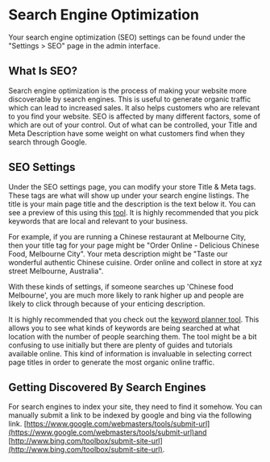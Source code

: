 # Search Engine Optimization

Your search engine optimization \(SEO\) settings can be found under the "Settings &gt; SEO" page in the admin interface.

## **What Is SEO?**

Search engine optimization is the process of making your website more discoverable by search engines. This is useful to generate organic traffic which can lead to increased sales. It also helps customers who are relevant to you find your website. SEO is affected by many different factors, some of which are out of your control. Out of what can be controlled, your Title and Meta Description have some weight on what customers find when they search through Google.

## **SEO Settings**

Under the SEO settings page, you can modify your store Title & Meta tags. These tags are what will show up under your search engine listings. The title is your main page title and the description is the text below it. You can see a preview of this using this [tool](https://www.portent.com/serp-preview-tool). It is highly recommended that you pick keywords that are local and relevant to your business.

For example, if you are running a Chinese restaurant at Melbourne City, then your title tag for your page might be "Order Online - Delicious Chinese Food, Melbourne City". Your meta description might be "Taste our wonderful authentic Chinese cuisine. Order online and collect in store at xyz street Melbourne, Australia".

With these kinds of settings, if someone searches up 'Chinese food Melbourne', you are much more likely to rank higher up and people are likely to click through because of your enticing description.

It is highly recommended that you check out the [keyword planner tool](https://adwords.google.com/KeywordPlanner). This allows you to see what kinds of keywords are being searched at what location with the number of people searching them. The tool might be a bit confusing to use initially but there are plenty of guides and tutorials available online. This kind of information is invaluable in selecting correct page titles in order to generate the most organic online traffic.

## **Getting Discovered By Search Engines**

For search engines to index your site, they need to find it somehow. You can manually submit a link to be indexed by google and bing via the following link. [https://www.google.com/webmasters/tools/submit-url](https://www.google.com/webmasters/tools/submit-url)and [http://www.bing.com/toolbox/submit-site-url](http://www.bing.com/toolbox/submit-site-url).

